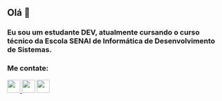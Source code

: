 ## Olá 👋

### Eu sou um estudante DEV, atualmente cursando o curso técnico da Escola SENAI de Informática de Desenvolvimento de Sistemas.

### Me contate:
<a href="gabrielvdm2010@gmail.com"><img src="https://user-images.githubusercontent.com/72565820/120825816-2680a800-c530-11eb-8adb-b13349f01a1c.png" width="30px" > <a href="https://www.linkedin.com/in/gabriel-viana-348b9328/">
<a href="https://www.linkedin.com/in/gabriel-viana-348b9328/"><img src="https://user-images.githubusercontent.com/72565820/120827267-a65b4200-c531-11eb-9fcd-8027e9e6956b.png" width="30px"></a> 
<a href="https://api.whatsapp.com/send?phone=5511975284571&text=Ol%C3%A1!"><img src="https://user-images.githubusercontent.com/72565820/120828425-e4a53100-c532-11eb-994d-3703ceef4ceb.png" width="30px" ></a> 

